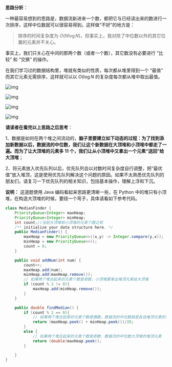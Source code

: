 **思路分析**：

一种最容易想到的思路是，数据流新进来一个数，都把它与已经读出来的数进行一次排序，这样中位数就可以很容易得到。这样做“不好”的地方是：

> 排序的时间复杂度为 $O(N\log N)$，但事实上，我对除了中位数以外的其它位置的元素并不关心。

事实上，我们只关心在中间的那两个数（或者一个数），其它数没有必要进行 “比较” 和 “交换” 的操作。

在我们学习过的数据结构里，堆就有类似的性质，每次都从堆里得到一个 “最值” 而其它元素无需排序，这样就可以以 $O(\log N$ 的复杂度每次都从堆中取出最值。

![img](https://pic.leetcode-cn.com/2cf3d6ff9a0cdb4c59bf147484f72b00171258b479ea67bf52eab21a98951a60-295-1.png)

![img](https://pic.leetcode-cn.com/097aa5c741baf38904d2caacf69df2d74a6c1a0cd8cb77015c7d255fc966f854-295-2.png)

![img](https://pic.leetcode-cn.com/cea320b4ada8684abc2db0ef24fec4d539a923ffcd8c756f4b2851cabf07e588-295-3.png)

![img](https://pic.leetcode-cn.com/94d648b40f1a72ed7984e6fc0828f52d8947761582071a2c1268d4e750006664-295-4.png)

**请读者在看完以上思路之后思考**：

1、数据是如何在两个堆之间流动的，**脑子里要建立如下动态的过程：为了找到添加新数据以后，数据流的中位数，我们让这个新数据在大顶堆和小顶堆中都走了一遍。而为了让大顶堆的元素多 11 个，我们让从小顶堆中又拿出一个元素“送回”给大顶堆**；

2、将元素放入优先队列以后，优先队列会以对数时间复杂度自行调整，把“最优值”放入堆顶，这是使用优先队列解决这个问题的原因。如果不太熟悉优先队列的朋友们，请复习一下优先队列的相关知识，包括基本操作，理解上浮和下沉。

**说明：** 这道题使用 Java 编码看起来思路更清晰一些，在 Python 中的堆只有小顶堆，在构造大顶堆的时候，要绕一个弯子，具体请看如下参考代码。

```java
class MedianFinder {
    PriorityQueue<Integer> maxHeap;
    PriorityQueue<Integer> minHeap;
    int count;//当前大顶堆和小顶堆的元素个数之和
    /** initialize your data structure here. */
    public MedianFinder() {
        maxHeap = new PriorityQueue<>((x,y) -> Integer.compare(y,x));
        minHeap = new PriorityQueue<>();
        count = 0;
    }

    public void addNum(int num) {
        count++;
        maxHeap.add(num);
        minHeap.add(maxHeap.remove());
        // 如果两个堆合起来的元素个数是奇数，小顶堆要拿出堆顶元素给大顶堆
        if (count % 2 != 0){
            maxHeap.add(minHeap.remove());
        }
    }

    public double findMedian() {
        if (count % 2 == 0){
            // 如果两个堆合起来的元素个数是偶数，数据流的中位数就是各自堆顶元素的平均值
            return (maxHeap.peek() + minHeap.peek())/2D;
        }
        else {
            // 如果两个堆合起来的元素个数是奇数，数据流的中位数大顶堆的堆顶元素
            return (double)maxHeap.peek();
        }

    }
}
```


